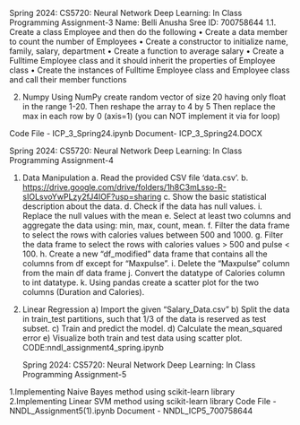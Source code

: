 Spring 2024: CS5720: Neural Network Deep Learning: In Class Programming Assignment-3
Name: Belli Anusha Sree ID: 700758644
1.1. Create a class Employee and then do the following
• Create a data member to count the number of Employees
• Create a constructor to initialize name, family, salary, department
• Create a function to average salary
• Create a Fulltime Employee class and it should inherit the properties of Employee class
• Create the instances of Fulltime Employee class and Employee class and call their member functions

2. Numpy
Using NumPy create random vector of size 20 having only float in the range 1-20.
Then reshape the array to 4 by 5
Then replace the max in each row by 0 (axis=1)
(you can NOT implement it via for loop)

Code File - ICP_3_Spring24.ipynb  Document- ICP_3_Spring24.DOCX


Spring 2024: CS5720: Neural Network Deep Learning: In Class Programming Assignment-4
1. Data Manipulation
a. Read the provided CSV file ‘data.csv’.
b. https://drive.google.com/drive/folders/1h8C3mLsso-R-sIOLsvoYwPLzy2fJ4IOF?usp=sharing
c. Show the basic statistical description about the data.
d. Check if the data has null values.
i. Replace the null values with the mean
e. Select at least two columns and aggregate the data using: min, max, count, mean.
f. Filter the data frame to select the rows with calories values between 500 and 1000.
g. Filter the data frame to select the rows with calories values > 500 and pulse < 100.
h. Create a new “df_modified” data frame that contains all the columns from df except for
“Maxpulse”.
i. Delete the “Maxpulse” column from the main df data frame
j. Convert the datatype of Calories column to int datatype.
k. Using pandas create a scatter plot for the two columns (Duration and Calories).

2. Linear Regression
a) Import the given “Salary_Data.csv”
b) Split the data in train_test partitions, such that 1/3 of the data is reserved as test subset.
c) Train and predict the model.
d) Calculate the mean_squared error
e) Visualize both train and test data using scatter plot.
   CODE:nndl_assignment4_spring.ipynb

   Spring 2024: CS5720: Neural Network Deep Learning: In Class Programming Assignment-5

1.Implementing Naive Bayes method using scikit-learn library
2.Implementing Linear SVM method using scikit-learn library
Code File - NNDL_Assignment5(1).ipynb
Document - NNDL_ICP5_700758644


